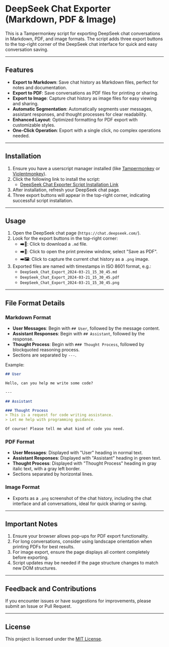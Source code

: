 # DeepSeek Chat Exporter (Markdown, PDF & Image)

This is a Tampermonkey script for exporting DeepSeek chat conversations in Markdown, PDF, and image formats. The script adds three export buttons to the top-right corner of the DeepSeek chat interface for quick and easy conversation saving.

---

## Features

- **Export to Markdown**: Save chat history as Markdown files, perfect for notes and documentation.
- **Export to PDF**: Save conversations as PDF files for printing or sharing.
- **Export to Image**: Capture chat history as image files for easy viewing and sharing.
- **Automatic Segmentation**: Automatically segments user messages, assistant responses, and thought processes for clear readability.
- **Enhanced Layout**: Optimized formatting for PDF export with customizable styles.
- **One-Click Operation**: Export with a single click, no complex operations needed.

---

## Installation

1. Ensure you have a userscript manager installed (like [Tampermonkey](https://www.tampermonkey.net/) or [Violentmonkey](https://violentmonkey.github.io/)).
2. Click the following link to install the script:
   - [DeepSeek Chat Exporter Script Installation Link](https://github.com/endolith/DeepSeek-Chat-Exporter/raw/refs/heads/main/deepseek_chat_exporter.user.js)
3. After installation, refresh your DeepSeek chat page.
4. Three export buttons will appear in the top-right corner, indicating successful script installation.

---

## Usage

1. Open the DeepSeek chat page (`https://chat.deepseek.com/`).
2. Look for the export buttons in the top-right corner:
   - **➡️📁**: Click to download a `.md` file.
   - **➡️📄**: Click to open the print preview window, select "Save as PDF".
   - **➡️🖼️**: Click to capture the current chat history as a `.png` image.
3. Exported files are named with timestamps in ISO 8601 format, e.g.:
   - `DeepSeek_Chat_Export_2024-03-21_15_30_45.md`
   - `DeepSeek_Chat_Export_2024-03-21_15_30_45.pdf`
   - `DeepSeek_Chat_Export_2024-03-21_15_30_45.png`

---

## File Format Details

### Markdown Format

- **User Messages**: Begin with `## User`, followed by the message content.
- **Assistant Responses**: Begin with `## Assistant`, followed by the response.
- **Thought Process**: Begin with `### Thought Process`, followed by blockquoted reasoning process.
- Sections are separated by `---`.

Example:

```markdown
## User

Hello, can you help me write some code?

---

## Assistant

### Thought Process
> This is a request for code writing assistance.
> Let me help with programming guidance.

Of course! Please tell me what kind of code you need.
```

### PDF Format

- **User Messages**: Displayed with "User" heading in normal text.
- **Assistant Responses**: Displayed with "Assistant" heading in green text.
- **Thought Process**: Displayed with "Thought Process" heading in gray italic text, with a gray left border.
- Sections separated by horizontal lines.

### Image Format

- Exports as a `.png` screenshot of the chat history, including the chat interface and all conversations, ideal for quick sharing or saving.

---

## Important Notes

1. Ensure your browser allows pop-ups for PDF export functionality.
2. For long conversations, consider using landscape orientation when printing PDFs for best results.
3. For image export, ensure the page displays all content completely before exporting.
4. Script updates may be needed if the page structure changes to match new DOM structures.

---

## Feedback and Contributions

If you encounter issues or have suggestions for improvements, please submit an Issue or Pull Request.

---

## License

This project is licensed under the [MIT License](https://opensource.org/licenses/MIT).

